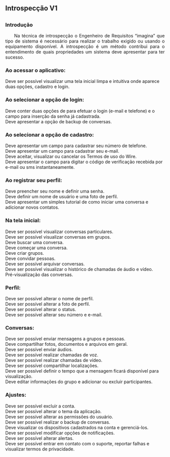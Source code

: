 <h2><strong>Introspecção V1</strong><h2>

<h3><strong>Introdução</strong></h2>
<p align="justify"> &emsp;&emsp;Na técnica de introspecção o Engenheiro de Requisitos “imagina” que tipo de sistema é necessário para realizar o trabalho exigido ou usando o equipamento disponível. A introspecção é um método contribui para o entendimento de quais propriedades um sistema deve apresentar para ter sucesso.</p>

<h3><strong>Ao acessar o aplicativo:</strong></h2>
<p>Deve ser possível visualizar uma tela inicial limpa e intuitiva onde aparece duas opções, cadastro e login.</p>

<h3><strong>Ao selecionar a opção de login:</strong></h2>
<p>Deve conter duas opções de para efetuar o login (e-mail e telefone) e o campo para inserção da senha já cadastrada.<br>
Deve apresentar a opção de backup de conversas.</p>

<h3><strong>Ao selecionar a opção de cadastro:</strong></h2>
<p>Deve apresentar um campo para cadastrar seu número de telefone.<br>
Deve apresentar um campo para cadastrar seu e-mail.<br>
Deve aceitar, visualizar ou cancelar os Termos de uso do Wire.<br>
Deve apresentar o campo para digitar o código de verificação recebida por e-mail ou sms instantaneamente.</p>

<h3><strong>Ao registrar seu perfil:</strong></h2>
<p>Deve preencher seu nome e definir uma senha.<br>
Deve definir um nome de usuário e uma foto de perfil.<br>
Deve apresentar um simples tutorial de como iniciar uma conversa e adicionar novos contatos.</p>

<h3><strong>Na tela inicial:</strong></h2>
<p>Deve ser possível visualizar conversas particulares.<br>
Deve ser possível visualizar conversas em grupos.<br>
Deve buscar uma conversa.<br>
Deve começar uma conversa.<br>
Deve criar grupos.<br>
Deve convidar pessoas.<br>
Deve ser possível arquivar conversas.<br>
Deve ser possível visualizar o histórico de chamadas de áudio e vídeo.<br>
Pré-visualização das conversas.</p>

<h3><strong>Perfil:</strong></h2>
<p>Deve ser possível alterar o nome de perfil.<br>
Deve ser possível alterar a foto de perfil.<br>
Deve ser possível alterar o status.<br>
Deve ser possível alterar seu número e e-mail.</p>

<h3><strong>Conversas:</strong></h2>
<p>Deve ser possível enviar mensagens a grupos e pessoas.<br>
Deve compartilhar fotos, documentos e arquivos em geral.<br>
Deve ser possível enviar áudios.<br>
Deve ser possível realizar chamadas de voz.<br>
Deve ser possível realizar chamadas de vídeo.<br>
Deve ser possível compartilhar localizações.<br>
Deve ser possível definir o tempo que a mensagem ficará disponível para visualização.<br>
Deve editar informações do grupo e adicionar ou excluir participantes.</p>

<h3><strong>Ajustes:</strong></h2>
<p>Deve ser possível excluir a conta.<br>
Deve ser possível alterar o tema da aplicação.<br>
Deve ser possível alterar as permissões do usuário.<br>
Deve ser possível realizar o backup de conversas.<br>
Deve visualizar os dispositivos cadastrados na conta e gerenciá-los.<br>
Deve ser possível modificar opções de notificações.<br>
Deve ser possível alterar alertas.<br>
Deve ser possível entrar em contato com o suporte, reportar falhas e visualizar termos de privacidade.</p>



